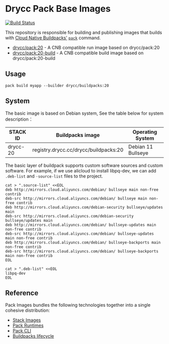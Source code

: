 # Drycc Pack Base Images

[![Build Status](https://drone.drycc.cc/api/badges/drycc/pack-images/status.svg)](https://drone.drycc.cc/drycc/pack-images)

This repository is responsible for building and publishing images that builds
with [Cloud Native Buildpacks'](https://buildpacks.io)
[`pack`](https://github.com/buildpacks/pack) command.

* [drycc/pack:20](https://hub.docker.com/r/drycc/pack/tags/) - A CNB
  compatible run image based on drycc/pack:20
* [drycc/pack:20-build](https://hub.docker.com/r/drycc/pack/tags/) - A CNB
  compatible build image based on drycc/pack:20-build

## Usage

`pack build myapp --builder drycc/buildpacks:20`

## System

The basic image is based on Debian system, See the table below for system description：

STACK ID     | Buildpacks image                | Operating System
-------------|---------------------------------|---------------------------------
drycc-20     | registry.drycc.cc/drycc/buildpacks:20   | Debian 11 Bullseye 

The basic layer of buildpack supports custom software sources and custom software.
For example, if we use alicloud to install libpq-dev, we can add `.deb-list` and `·source-list` files to the project.

```
cat > ".source-list" <<EOL
deb http://mirrors.cloud.aliyuncs.com/debian/ bullseye main non-free contrib
deb-src http://mirrors.cloud.aliyuncs.com/debian/ bullseye main non-free contrib
deb http://mirrors.cloud.aliyuncs.com/debian-security bullseye/updates main
deb-src http://mirrors.cloud.aliyuncs.com/debian-security bullseye/updates main
deb http://mirrors.cloud.aliyuncs.com/debian/ bullseye-updates main non-free contrib
deb-src http://mirrors.cloud.aliyuncs.com/debian/ bullseye-updates main non-free contrib
deb http://mirrors.cloud.aliyuncs.com/debian/ bullseye-backports main non-free contrib
deb-src http://mirrors.cloud.aliyuncs.com/debian/ bullseye-backports main non-free contrib
EOL

cat > ".deb-list" <<EOL
libpq-dev
EOL
```

## Reference

Pack Images bundles the following technologies together into a single cohesive distribution:

* [Stack Images](https://github.com/drycc/stack-images)
* [Pack Runtimes](https://github.com/drycc/pack-runtimes)
* [Pack CLI](https://github.com/buildpacks/pack)
* [Buildpacks lifecycle](https://github.com/buildpacks/lifecycle)